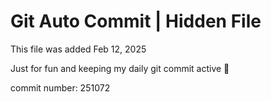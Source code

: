 # Git Auto Commit | Hidden File

This file was added Feb 12, 2025

Just for fun and keeping my daily git commit active 🤪

commit number: 251072
